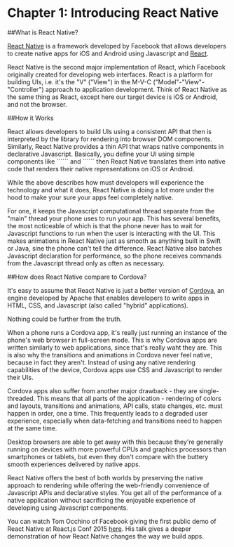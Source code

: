# Chapter 1: Introducing React Native


##What is React Native?

[React Native](https://facebook.github.io/react-native/) is a framework developed by Facebook that allows developers to create native apps for iOS and Android using Javascript and [React](https://facebook.github.io/react/). 

React Native is the second major implementation of React, which Facebook originally created for developing web interfaces. React is a platform for building UIs, i.e. it's the "V" ("View") in the M-V-C ("Model"-"View"-"Controller") approach to application development. Think of React Native as the same thing as React, except here our target device is iOS or Android, and not the browser. 


##How it Works
<div className="hello">
React allows developers to build UIs using a consistent API that then is interpreted by the library for rendering into browser DOM components. Similarly, React Native provides a thin API that wraps native components in declarative Javascript. Basically, you define your UI using simple components like ```<View />``` and ```<Image />``` then React Native translates them into native code that renders their native representations on iOS or Android.
</div>

While the above describes how must developers will experience the technology and what it does, React Native is doing a lot more under the hood to make your sure your apps feel completely native. 

For one, it keeps the Javascript computational thread separate from the "main" thread your phone uses to run your app. This has several benefits, the most noticeable of which is that the phone never has to wait for Javascript functions to run when the user is interacting with the UI. This makes animations in React Native just as smooth as anything built in Swift or Java, sine the phone can't tell the difference. React Native also batches Javascript declaration for performance, so the phone receives commands from the Javascript thread only as often as necessary. 


##How does React Native compare to Cordova?

It's easy to assume that React Native is just a better version of [Cordova](https://cordova.apache.org/), an engine developed by Apache that enables developers to write apps in HTML, CSS, and Javascript (also called "hybrid" applications). 

Nothing could be further from the truth.

When a phone runs a Cordova app, it's really just running an instance of the phone's web browser in full-screen mode. This is why Cordova apps are written similarly to web applications, since that's really waht they are. This is also why the transitions and animations in Cordova never feel native, because in fact they aren't. Instead of using any native rendering capabilities of the device, Cordova apps use CSS and Javascript to render their UIs. 

Cordova apps also suffer from another major drawback - they are single-threaded. This means that all parts of the application - rendering of colors and layouts, transitions and animations, API calls, state changes, etc. must happen in order, one a time. This frequently leads to a degraded user experience, especially when data-fetching and transitions need to happen at the same time. 

Desktop browsers are able to get away with this because they're generally running on devices with more powerful CPUs and graphics processors than smartphones or tablets, but even they don't compare with the buttery smooth experiences delivered by native apps. 

React Native offers the best of both worlds by preserving the native approach to rendering while offering the web-friendly convenience of Javascript APIs and declarative styles. You get all of the performance of a native application without sacrificing the enjoyable experience of developing using Javascript components. 

You can watch Tom Occhino of Facebook giving the first public demo of React Native at React.js Conf 2015 [here](https://www.youtube.com/watch?v=KVZ-P-ZI6W4). His talk gives a deeper demonstration of how React Native changes the way we build apps. 


